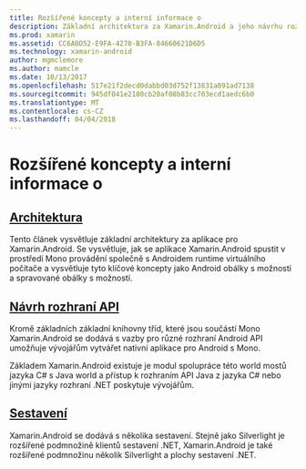 ```yaml
---
title: Rozšířené koncepty a interní informace o
description: Základní architektura za Xamarin.Android a jeho návrhu rozhraní API.
ms.prod: xamarin
ms.assetid: CC6A0D52-E9FA-4270-B3FA-84660621D6D5
ms.technology: xamarin-android
author: mgmclemore
ms.author: mamcle
ms.date: 10/13/2017
ms.openlocfilehash: 517e21f2decd0dabbd03d752f13831a891ad7138
ms.sourcegitcommit: 945df041e2180cb20af08b83cc703ecd1aedc6b0
ms.translationtype: MT
ms.contentlocale: cs-CZ
ms.lasthandoff: 04/04/2018
---
```

# <a name="advanced-concepts-and-internals"></a>Rozšířené koncepty a interní informace o


##  <a name="architectureandroidinternalsarchitecturemd"></a>[Architektura](~/android/internals/architecture.md)

Tento článek vysvětluje základní architektury za aplikace pro Xamarin.Android. Se vysvětluje, jak se aplikace Xamarin.Android spustit v prostředí Mono provádění společně s Androidem runtime virtuálního počítače a vysvětluje tyto klíčové koncepty jako Android obálky s možností a spravované obálky s možností. 



##  <a name="api-designandroidinternalsapi-designmd"></a>[Návrh rozhraní API](~/android/internals/api-design.md)

Kromě základních základní knihovny tříd, které jsou součástí Mono Xamarin.Android se dodává s vazby pro různé rozhraní Android API umožňuje vývojářům vytvářet nativní aplikace pro Android s Mono.

Základem Xamarin.Android existuje je modul spolupráce této world mostů jazyka C# s Java world a přístup k rozhraním API Java z jazyka C# nebo jinými jazyky rozhraní .NET poskytuje vývojářům.



##  <a name="assembliescross-platforminternalsavailable-assembliesmd"></a>[Sestavení](~/cross-platform/internals/available-assemblies.md)

Xamarin.Android se dodává s několika sestavení. Stejně jako Silverlight je rozšířené podmnožině klientů sestavení .NET, Xamarin.Android je také rozšířené podmnožinu několik Silverlight a plochy sestavení .NET. 

